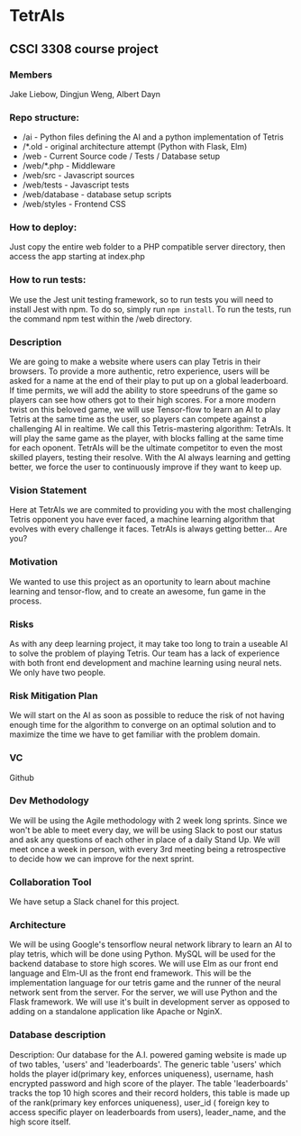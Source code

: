# TetrAIs

## CSCI 3308 course project

### Members
Jake Liebow, Dingjun Weng, Albert Dayn

### Repo structure:
* /ai - Python files defining the AI and a python implementation of Tetris
* /\*.old - original architecture attempt (Python with Flask, Elm)
* /web - Current Source code / Tests / Database setup
* /web/\*.php - Middleware
* /web/src - Javascript sources
* /web/tests - Javascript tests
* /web/database	- database setup scripts
* /web/styles - Frontend CSS

### How to deploy:
Just copy the entire web folder to a PHP compatible server directory, then access the app starting at index.php

### How to run tests:
We use the Jest unit testing framework, so to run tests you will need to install Jest with npm.
To do so, simply run `npm install`. To run the tests, run the command npm test within the /web directory.

### Description
We are going to make a website where users can play Tetris in their browsers.
To provide a more authentic, retro experience, users will be asked for a name at the end of their play to put up on a global leaderboard.
If time permits, we will add the ability to store speedruns of the game so players can see how others got to their high scores.
For a more modern twist on this beloved game, we will use Tensor-flow to learn an AI to play Tetris at the same time as the user, so players can compete against a challenging AI in realtime.
We call this Tetris-mastering algorithm: TetrAIs.
It will play the same game as the player, with blocks falling at the same time for each oponent.
TetrAIs will be the ultimate competitor to even the most skilled players, testing their resolve.
With the AI always learning and getting better, we force the user to continuously improve if they want to keep up.

### Vision Statement
Here at TetrAIs we are commited to providing you with the most challenging Tetris opponent you have ever faced, a machine learning algorithm that evolves with every challenge it faces.
TetrAIs is always getting better... Are you?

### Motivation
We wanted to use this project as an oportunity to learn about machine learning and tensor-flow, and to create an awesome, fun game in the process.

### Risks
As with any deep learning project, it may take too long to train a useable AI to solve the problem of playing Tetris.
Our team has a lack of experience with both front end development and machine learning using neural nets.
We only have two people.

### Risk Mitigation Plan
We will start on the AI as soon as possible to reduce the risk of not having enough time for the algorithm to converge on an optimal solution and to maximize the time we have to get familiar with the problem domain.

### VC
Github

### Dev Methodology
We will be using the Agile methodology with 2 week long sprints.
Since we won't be able to meet every day, we will be using Slack to post our status and ask any questions of each other in place of a daily Stand Up.
We will meet once a week in person, with every 3rd meeting being a retrospective to decide how we can improve for the next sprint.

### Collaboration Tool
We have setup a Slack chanel for this project.

### Architecture
We will be using Google's tensorflow neural network library to learn an AI to play tetris, which will be done using Python.
MySQL will be used for the backend database to store high scores.
We will use Elm as our front end language and Elm-UI as the front end framework.
This will be the implementation language for our tetris game and the runner of the neural network sent from the server.
For the server, we will use Python and the Flask framework.
We will use it's built in development server as opposed to adding on a standalone application like Apache or NginX.

### Database description
Description: Our database for the A.I. powered gaming website is made up of two tables, 'users' and 'leaderboards'. The generic table 'users' which holds the player id(primary key, enforces uniqueness), username, hash encrypted password and high score of the player. The table 'leaderboards' tracks the top 10 high scores and their record holders, this table is made up of the rank(primary key enforces uniqueness), user_id ( foreign key to access specific player on leaderboards from users), leader_name, and the high score itself. 
